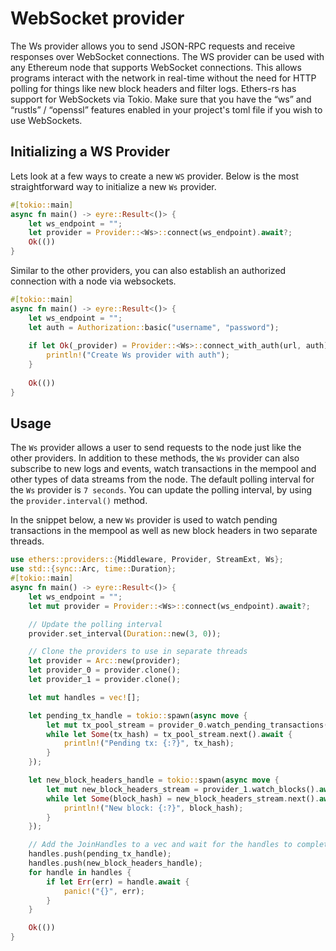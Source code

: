 # WebSocket provider
The Ws provider allows you to send JSON-RPC requests and receive responses over WebSocket connections. The WS provider can be used with any Ethereum node that supports WebSocket connections. This allows programs interact with the network in real-time without the need for HTTP polling for things like new block headers and filter logs. Ethers-rs has support for WebSockets via Tokio. Make sure that you have the “ws” and “rustls” / “openssl” features enabled in your project's toml file if you wish to use WebSockets.



## Initializing a WS Provider
Lets look at a few ways to create a new `WS` provider. Below is the most straightforward way to initialize a new `Ws` provider.


```rust
#[tokio::main]
async fn main() -> eyre::Result<()> {
    let ws_endpoint = "";
    let provider = Provider::<Ws>::connect(ws_endpoint).await?;
    Ok(())
}
```

Similar to the other providers, you can also establish an authorized connection with a node via websockets.

```rust
#[tokio::main]
async fn main() -> eyre::Result<()> {
    let ws_endpoint = "";
    let auth = Authorization::basic("username", "password");
    
    if let Ok(_provider) = Provider::<Ws>::connect_with_auth(url, auth).await {
        println!("Create Ws provider with auth");
    }
    
    Ok(())
}
```

## Usage

The `Ws` provider allows a user to send requests to the node just like the other providers. In addition to these methods, the `Ws` provider can also subscribe to new logs and events, watch transactions in the mempool and other types of data streams from the node. The default polling interval for the `Ws` provider is `7 seconds`. You can update the polling interval, by using the `provider.interval()` method.

In the snippet below, a new `Ws` provider is used to watch pending transactions in the mempool as well as new block headers in two separate threads.

```rust
use ethers::providers::{Middleware, Provider, StreamExt, Ws};
use std::{sync::Arc, time::Duration};
#[tokio::main]
async fn main() -> eyre::Result<()> {
    let ws_endpoint = "";
    let mut provider = Provider::<Ws>::connect(ws_endpoint).await?;

    // Update the polling interval
    provider.set_interval(Duration::new(3, 0));

    // Clone the providers to use in separate threads
    let provider = Arc::new(provider);
    let provider_0 = provider.clone();
    let provider_1 = provider.clone();

    let mut handles = vec![];

    let pending_tx_handle = tokio::spawn(async move {
        let mut tx_pool_stream = provider_0.watch_pending_transactions().await?;
        while let Some(tx_hash) = tx_pool_stream.next().await {
            println!("Pending tx: {:?}", tx_hash);
        }
    });

    let new_block_headers_handle = tokio::spawn(async move {
        let mut new_block_headers_stream = provider_1.watch_blocks().await?;
        while let Some(block_hash) = new_block_headers_stream.next().await {
            println!("New block: {:?}", block_hash);
        }
    });

    // Add the JoinHandles to a vec and wait for the handles to complete
    handles.push(pending_tx_handle);
    handles.push(new_block_headers_handle);
    for handle in handles {
        if let Err(err) = handle.await {
            panic!("{}", err);
        }
    }

    Ok(())
}
```